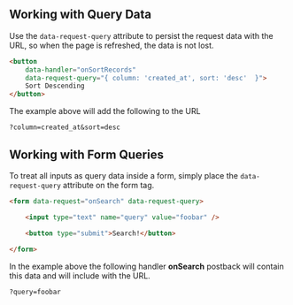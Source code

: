 
## Working with Query Data

Use the `data-request-query` attribute to persist the request data with the URL, so when the page is refreshed, the data is not lost.

```html
<button
    data-handler="onSortRecords"
    data-request-query="{ column: 'created_at', sort: 'desc'  }">
    Sort Descending
</button>
```

The example above will add the following to the URL

```
?column=created_at&sort=desc
```

## Working with Form Queries

To treat all inputs as query data inside a form, simply place the `data-request-query` attribute on the form tag.

```html
<form data-request="onSearch" data-request-query>

    <input type="text" name="query" value="foobar" />

    <button type="submit">Search!</button>

</form>
```

In the example above the following handler **onSearch** postback will contain this data and will include with the URL.

```
?query=foobar
```
